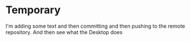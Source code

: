 # Temporary
I'm adding some text and then committing and then pushing to the remote repository. And then see what the Desktop does
